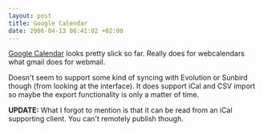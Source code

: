 ```yaml
--- 
layout: post
title: Google Calendar
date: 2006-04-13 06:41:02 +02:00
---
```

[Google Calendar](http://calendar.google.com "Google Calendar") looks pretty slick so far. Really does for webcalendars what gmail does for webmail.

Doesn't seem to support some kind of syncing with Evolution or Sunbird though (from looking at the interface). It does support iCal and CSV import so maybe the export functionality is only a matter of time.

**UPDATE:** What I forgot to mention is that it can be read from an iCal supporting client. You can't remotely publish though.
